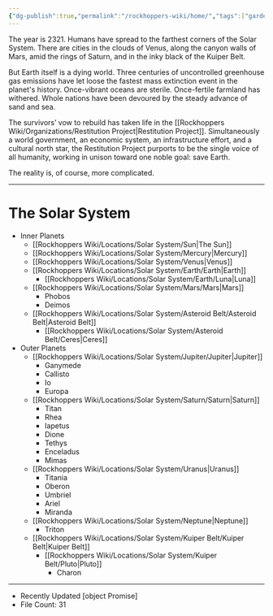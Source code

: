 ```yaml
---
{"dg-publish":true,"permalink":"/rockhoppers-wiki/home/","tags":["gardenEntry"]}
---
```


The year is 2321. Humans have spread to the farthest corners of the Solar System. There are cities in the clouds of Venus, along the canyon walls of Mars, amid the rings of Saturn, and in the inky black of the Kuiper Belt.

But Earth itself is a dying world. Three centuries of uncontrolled greenhouse gas emissions have let loose the fastest mass extinction event in the planet's history. Once-vibrant oceans are sterile. Once-fertile farmland has withered. Whole nations have been devoured by the steady advance of sand and sea.

The survivors’ vow to rebuild has taken life in the [[Rockhoppers Wiki/Organizations/Restitution Project\|Restitution Project]]. Simultaneously a world government, an economic system, an infrastructure effort, and a cultural north star, the Restitution Project purports to be the single voice of all humanity, working in unison toward one noble goal: save Earth.

The reality is, of course, more complicated.

---
# The Solar System
- Inner Planets
	- [[Rockhoppers Wiki/Locations/Solar System/Sun\|The Sun]]
	- [[Rockhoppers Wiki/Locations/Solar System/Mercury\|Mercury]]
	- [[Rockhoppers Wiki/Locations/Solar System/Venus\|Venus]]
	- [[Rockhoppers Wiki/Locations/Solar System/Earth/Earth\|Earth]]
		- [[Rockhoppers Wiki/Locations/Solar System/Earth/Luna\|Luna]]
	- [[Rockhoppers Wiki/Locations/Solar System/Mars/Mars\|Mars]]
		- Phobos
		- Deimos
	- [[Rockhoppers Wiki/Locations/Solar System/Asteroid Belt/Asteroid Belt\|Asteroid Belt]]
		- [[Rockhoppers Wiki/Locations/Solar System/Asteroid Belt/Ceres\|Ceres]]
- Outer Planets
	- [[Rockhoppers Wiki/Locations/Solar System/Jupiter/Jupiter\|Jupiter]]
		- Ganymede
		- Callisto
		- Io
		- Europa
	- [[Rockhoppers Wiki/Locations/Solar System/Saturn/Saturn\|Saturn]]
		- Titan
		- Rhea
		- Iapetus
		- Dione
		- Tethys
		- Enceladus
		- Mimas
	- [[Rockhoppers Wiki/Locations/Solar System/Uranus\|Uranus]]
		- Titania
		- Oberon
		- Umbriel
		- Ariel
		- Miranda
	- [[Rockhoppers Wiki/Locations/Solar System/Neptune\|Neptune]]
		- Triton
	- [[Rockhoppers Wiki/Locations/Solar System/Kuiper Belt/Kuiper Belt\|Kuiper Belt]]
		- [[Rockhoppers Wiki/Locations/Solar System/Kuiper Belt/Pluto\|Pluto]]
			- Charon

---

- Recently Updated [object Promise]
- File Count: 31
